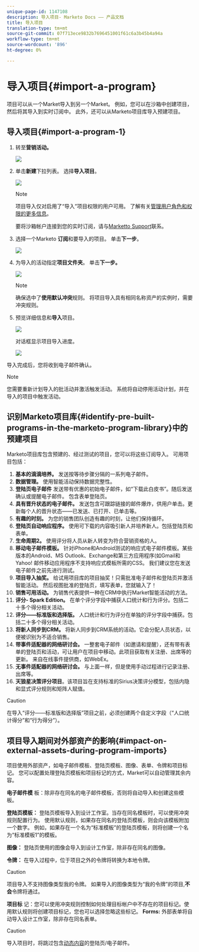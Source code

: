 ```yaml
---
unique-page-id: 1147108
description: 导入项目- Marketo Docs —— 产品文档
title: 导入项目
translation-type: tm+mt
source-git-commit: 07f713ece9832b7696451001f61c6a3b45b4a94a
workflow-type: tm+mt
source-wordcount: '896'
ht-degree: 0%

---
```



# 导入项目{#import-a-program}

项目可以从一个Market导入到另一个Market。 例如，您可以在沙箱中创建项目，然后将其导入到实时订阅中。 此外，还可以从Marketo项目库导入预建项目。

## 导入项目{#import-a-program-1}

1. 转至&#x200B;**营销活动。**

   ![](assets/ma.png)

1. 单击&#x200B;**新建**&#x200B;下拉列表。 选择&#x200B;**导入项目**。

   ![](assets/image2014-9-17-12-3a15-3a4.png)

   >[!NOTE]
   >
   >项目导入仅对启用了“导入”项目权限的用户可用。 了解有关[管理用户角色和权限的更多信息](/help/marketo/product-docs/administration/users-and-roles/managing-user-roles-and-permissions.md)。
   >
   >要将沙箱帐户连接到您的实时订阅，请与[Marketto Support](https://nation.marketo.com/t5/Support/ct-p/Support)联系。

1. 选择一个Marketo **订阅**&#x200B;和要导入的项目。 单击&#x200B;**下一步**。

   ![](assets/image2014-9-17-12-3a20-3a13.png)

1. 为导入的活动指定&#x200B;**项目文件夹**。 单击&#x200B;**下一步。**

   ![](assets/image2014-9-17-12-3a20-3a44.png)

   >[!NOTE]
   >
   >确保选中了&#x200B;**使用默认冲突**&#x200B;规则。 将项目导入具有相同名称资产的实例时，需要冲突规则。

1. 预览详细信息和&#x200B;**导入**&#x200B;项目。

   ![](assets/image2014-9-17-12-3a21-3a36.png)

   对话框显示项目导入进度。

   ![](assets/image2014-9-17-12-3a21-3a51.png)

导入完成后，您将收到电子邮件确认。

>[!NOTE]
>
>您需要重新计划导入的批活动并激活触发活动。 系统将自动停用活动计划，并在导入的项目中触发活动。

## 识别Marketo项目库{#identify-pre-built-programs-in-the-marketo-program-library}中的预建项目

Marketo项目库包含预建的、经过测试的项目，您可以将这些订阅导入。 可用项目包括：

1. **基本的滴滴培养。** 发送按等待步骤分隔的一系列电子邮件。
1. **数据管理。** 使用智能活动保持数据完整性。
1. **登陆页电子邮件** 发送带有优惠的初始电子邮件，如“下载此白皮书”。随后发送确认或提醒电子邮件。 包含表单登陆页。
1. **具有晋升状态的电子邮件。** 发送包含可跟踪链接的邮件爆炸，供用户单击。更新每个人的晋升状态——已发送、已打开、已单击等。
1. **有趣的时刻。** 为您的销售团队创造有趣的时刻，让他们保持循环。
1. **登陆页自动响应程序。** 使用可下载的内容吸引新人并培养新人。包括登陆页和表单。
1. **生命周期2。** 使用评分将人员从新人转变为符合营销资格的人。
1. **移动电子邮件模板。** 针对iPhone和Android测试的响应式电子邮件模板。某些版本的Android、MS Outlook、Exchange和第三方应用程序(如Gmail和Yahoo! 邮件移动应用程序不支持响应式模板所需的CSS。 我们建议您在发送电子邮件之前先进行测试。
1. **项目导入抽奖。** 给试用项目库的项目抽奖！只需批准电子邮件和登陆页并激活智能活动。 然后视图批准的登陆页，填写表单，您就输入了！
1. **销售可用活动。** 为销售代表提供一种在CRM中执行Market智能活动的方法。
1. **评分- Spark Edition。** 在单个评分字段中捕获人口统计和行为评分。包括二十多个得分相关活动。
1. **评分——标准版和选择版。** 人口统计和行为评分在单独的评分字段中捕获。包括二十多个得分相关活动。
1. **将新人同步到CRM。** 将新人同步到CRM系统的活动。它会分配人员状态，以便被识别为不适合销售。
1. **带事件适配器的网络研讨会。** 一整套电子邮件（如邀请和提醒），还有带有表单的登陆页和活动，可让用户在项目中移动。此项目获取有关注册、出席等的更新。 来自在线事件提供商，如WebEx。
1. **无事件适配器的网络研讨会。** 与上面一样，但是使用手动过程进行记录注册、出席等。
1. **天狼星决策评分项目**。该项目旨在支持标准的Sirius决策评分模型，包括内隐和显式评分规则和矩阵人赋值。

>[!CAUTION]
>
>在导入“评分——标准版和选择版”项目之前，必须创建两个自定义字段（“人口统计得分”和“行为得分”）。

## 项目导入期间对外部资产的影响{#impact-on-external-assets-during-program-imports}

项目使用外部资产，如电子邮件模板、登陆页模板、图像、表单、令牌和项目标记。 您可以配置处理登陆页模板和项目标记的方式，Market可以自动管理其余内容。

**电子邮件模** 板：除非存在同名的电子邮件模板，否则将自动导入和创建这些模板。

**登陆页模板：** 登陆页模板导入到设计工作室。当存在同名模板时，可以使用冲突规则配置行为。 使用默认规则，如果存在同名的登陆页模板，则会向该模板附加一个数字。 例如，如果存在一个名为“标准模板”的登陆页模板，则将创建一个名为“标准模板1”的模板。

**图像：** 登陆页使用的图像会导入到设计工作室，除非存在同名的图像。

**令牌：** 在导入过程中，位于项目之外的令牌将转换为本地令牌。

>[!CAUTION]
>
>项目导入不支持图像类型我的令牌。 如果导入的图像类型为“我的令牌”的项目,**不会**&#x200B;令牌将通过。

**项目标** 记：您可以使用冲突规则控制如何处理目标帐户中不存在的项目标记。使用默认规则将创建项目标记，您也可以选择忽略这些标记。 **Forms:** 外部表单将自动导入设计工作室，除非存在同名表单。

>[!CAUTION]
>
>导入项目时，将跳过包含[动态内容](/help/marketo/product-docs/personalization/segmentation-and-snippets/segmentation/understanding-dynamic-content.md)的登陆页/电子邮件。
